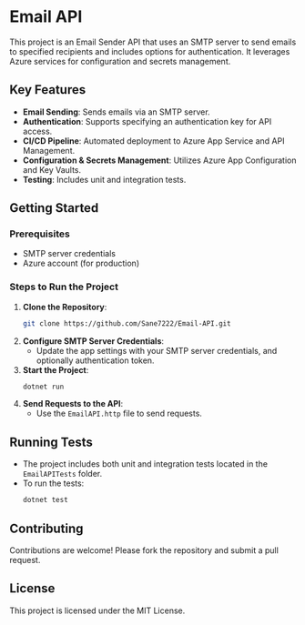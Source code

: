 # Email API

This project is an Email Sender API that uses an SMTP server to send emails to specified recipients and includes options for authentication. It leverages Azure services for configuration and secrets management.

## Key Features
- **Email Sending**: Sends emails via an SMTP server.
- **Authentication**: Supports specifying an authentication key for API access.
- **CI/CD Pipeline**: Automated deployment to Azure App Service and API Management.
- **Configuration & Secrets Management**: Utilizes Azure App Configuration and Key Vaults.
- **Testing**: Includes unit and integration tests.

## Getting Started

### Prerequisites
- SMTP server credentials
- Azure account (for production)

### Steps to Run the Project
1. **Clone the Repository**:
    ```bash
    git clone https://github.com/Sane7222/Email-API.git
    ```
2. **Configure SMTP Server Credentials**:
    - Update the app settings with your SMTP server credentials, and optionally authentication token.
3. **Start the Project**:
    ```bash
    dotnet run
    ```
4. **Send Requests to the API**:
    - Use the `EmailAPI.http` file to send requests.

## Running Tests
- The project includes both unit and integration tests located in the `EmailAPITests` folder.
- To run the tests:
    ```bash
    dotnet test
    ```

## Contributing
Contributions are welcome! Please fork the repository and submit a pull request.

## License
This project is licensed under the MIT License.
